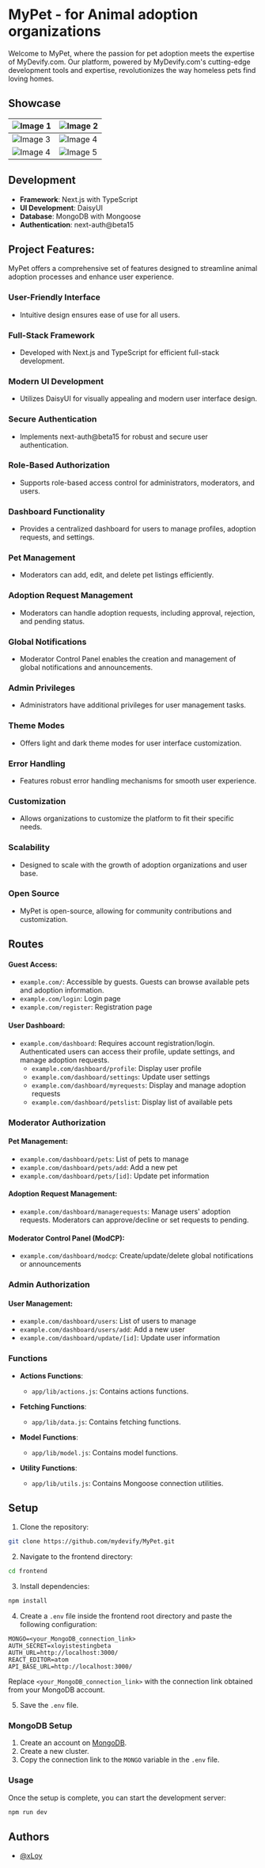 

# **MyPet - for Animal adoption organizations**

Welcome to MyPet, where the passion for pet adoption meets the expertise of MyDevify.com. Our platform, powered by MyDevify.com's cutting-edge development tools and expertise, revolutionizes the way homeless pets find loving homes.


## Showcase

| ![Image 1](https://github.com/mydevify/MyPet/blob/main/frontend/showcase/dark/Dashboard.PNG) | ![Image 2](https://github.com/mydevify/MyPet/blob/main/frontend/showcase/light/Dashboard.PNG) |
|-------------------------|-------------------------|
| ![Image 3](https://github.com/mydevify/MyPet/blob/main/frontend/showcase/dark/Home.PNG)| ![Image 4](https://github.com/mydevify/MyPet/blob/main/frontend/showcase/light/Home.PNG) |
| ![Image 4](https://github.com/mydevify/MyPet/blob/main/frontend/showcase/dark/SideNav.PNG)| ![Image 5](https://github.com/mydevify/MyPet/blob/main/frontend/showcase/light/SideNav.PNG) |

## Development

- **Framework**: Next.js with TypeScript
- **UI Development**: DaisyUI
- **Database**: MongoDB with Mongoose
- **Authentication**: next-auth@beta15

## Project Features:

MyPet offers a comprehensive set of features designed to streamline animal adoption processes and enhance user experience.

### User-Friendly Interface
- Intuitive design ensures ease of use for all users.

### Full-Stack Framework
- Developed with Next.js and TypeScript for efficient full-stack development.

### Modern UI Development
- Utilizes DaisyUI for visually appealing and modern user interface design.

### Secure Authentication
- Implements next-auth@beta15 for robust and secure user authentication.

### Role-Based Authorization
- Supports role-based access control for administrators, moderators, and users.

### Dashboard Functionality
- Provides a centralized dashboard for users to manage profiles, adoption requests, and settings.

### Pet Management
- Moderators can add, edit, and delete pet listings efficiently.

### Adoption Request Management
- Moderators can handle adoption requests, including approval, rejection, and pending status.

### Global Notifications
- Moderator Control Panel enables the creation and management of global notifications and announcements.

### Admin Privileges
- Administrators have additional privileges for user management tasks.

### Theme Modes
- Offers light and dark theme modes for user interface customization.

### Error Handling
- Features robust error handling mechanisms for smooth user experience.

### Customization
- Allows organizations to customize the platform to fit their specific needs.

### Scalability
- Designed to scale with the growth of adoption organizations and user base.

### Open Source
- MyPet is open-source, allowing for community contributions and customization.



## Routes

#### Guest Access:
- `example.com/`: Accessible by guests. Guests can browse available pets and adoption information.
- `example.com/login`: Login page
- `example.com/register`: Registration page
   
#### User Dashboard:
- `example.com/dashboard`: Requires account registration/login. Authenticated users can access their profile, update settings, and manage adoption requests.
  - `example.com/dashboard/profile`: Display user profile
  - `example.com/dashboard/settings`: Update user settings
  - `example.com/dashboard/myrequests`: Display and manage adoption requests
  - `example.com/dashboard/petslist`: Display list of available pets

### Moderator Authorization

#### Pet Management:
- `example.com/dashboard/pets`: List of pets to manage
- `example.com/dashboard/pets/add`: Add a new pet
- `example.com/dashboard/pets/[id]`: Update pet information
  
#### Adoption Request Management:
- `example.com/dashboard/managerequests`: Manage users' adoption requests. Moderators can approve/decline or set requests to pending.

#### Moderator Control Panel (ModCP):
- `example.com/dashboard/modcp`: Create/update/delete global notifications or announcements
  
### Admin Authorization

#### User Management:
- `example.com/dashboard/users`: List of users to manage
- `example.com/dashboard/users/add`: Add a new user
- `example.com/dashboard/update/[id]`: Update user information
  
### Functions

- **Actions Functions**:
  - `app/lib/actions.js`: Contains actions functions.
  
- **Fetching Functions**:
  - `app/lib/data.js`: Contains fetching functions.
  
- **Model Functions**:
  - `app/lib/model.js`: Contains model functions.
  
- **Utility Functions**:
  - `app/lib/utils.js`: Contains Mongoose connection utilities.


## Setup


 1. Clone the repository:

 ```bash
 git clone https://github.com/mydevify/MyPet.git
 ```

2. Navigate to the frontend directory:

 ```bash
 cd frontend
 ```

3. Install dependencies:

 ```bash
 npm install
 ```

4. Create a `.env` file inside the frontend root directory and paste the following configuration:

 ```dotenv
 MONGO=<your_MongoDB_connection_link>
 AUTH_SECRET=xloyistestingbeta
 AUTH_URL=http://localhost:3000/
 REACT_EDITOR=atom
 API_BASE_URL=http://localhost:3000/
 ```

 Replace `<your_MongoDB_connection_link>` with the connection link obtained from your MongoDB account.

5. Save the `.env` file.

### MongoDB Setup

1. Create an account on [MongoDB](https://www.mongodb.com/).
2. Create a new cluster.
3. Copy the connection link to the `MONGO` variable in the `.env` file.

### Usage

Once the setup is complete, you can start the development server:

```bash
npm run dev
```


   
## Authors

- [@xLoy]()